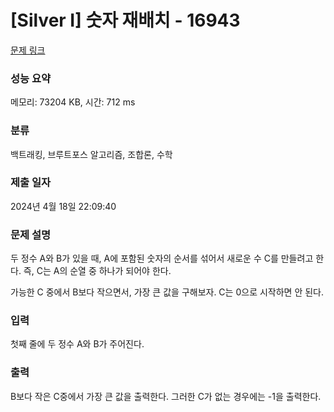 # [Silver I] 숫자 재배치 - 16943 

[문제 링크](https://www.acmicpc.net/problem/16943) 

### 성능 요약

메모리: 73204 KB, 시간: 712 ms

### 분류

백트래킹, 브루트포스 알고리즘, 조합론, 수학

### 제출 일자

2024년 4월 18일 22:09:40

### 문제 설명

<p>두 정수 A와 B가 있을 때, A에 포함된 숫자의 순서를 섞어서 새로운 수 C를 만들려고 한다. 즉, C는 A의 순열 중 하나가 되어야 한다. </p>

<p>가능한 C 중에서 B보다 작으면서, 가장 큰 값을 구해보자. C는 0으로 시작하면 안 된다.</p>

### 입력 

 <p>첫째 줄에 두 정수 A와 B가 주어진다.</p>

### 출력 

 <p>B보다 작은 C중에서 가장 큰 값을 출력한다. 그러한 C가 없는 경우에는 -1을 출력한다.</p>

